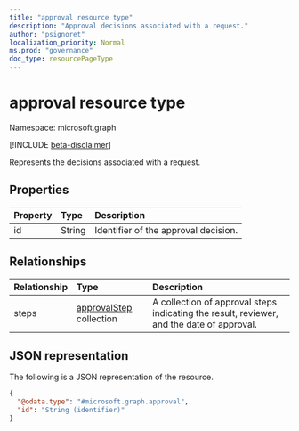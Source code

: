 ```yaml
---
title: "approval resource type"
description: "Approval decisions associated with a request."
author: "psignoret"
localization_priority: Normal
ms.prod: "governance"
doc_type: resourcePageType
---
```


# approval resource type

Namespace: microsoft.graph

[!INCLUDE [beta-disclaimer](../../includes/beta-disclaimer.md)]

Represents the decisions associated with a request.

## Properties
|Property|Type|Description|
|:---|:---|:---|
|id|String|Identifier of the approval decision.|

## Relationships
|Relationship|Type|Description|
|:---|:---|:---|
|steps|[approvalStep](../resources/approvalstep.md) collection|A collection of approval steps indicating the result, reviewer, and the date of approval. |

## JSON representation
The following is a JSON representation of the resource.
<!-- {
  "blockType": "resource",
  "keyProperty": "id",
  "@odata.type": "microsoft.graph.approval",
  "openType": false
}
-->
``` json
{
  "@odata.type": "#microsoft.graph.approval",
  "id": "String (identifier)"
}
```


